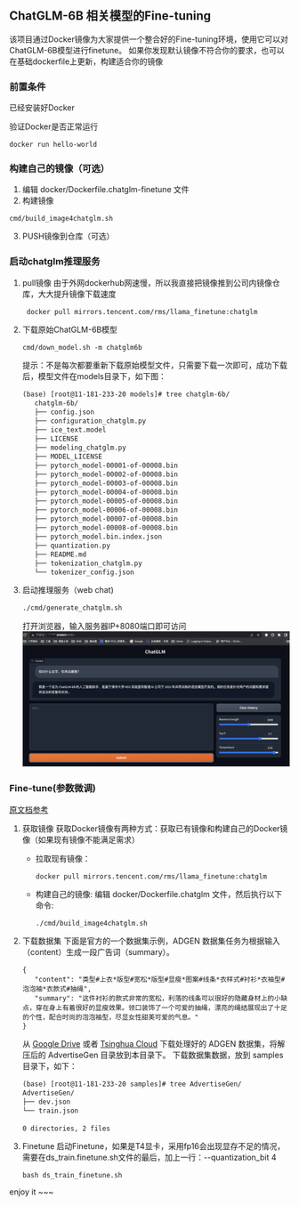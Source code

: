 ## ChatGLM-6B 相关模型的Fine-tuning

该项目通过Docker镜像为大家提供一个整合好的Fine-tuning环境，使用它可以对ChatGLM-6B模型进行finetune。
如果你发现默认镜像不符合你的要求，也可以在基础dockerfile上更新，构建适合你的镜像


### 前置条件
已经安装好Docker

验证Docker是否正常运行

```shell
docker run hello-world
```

### 构建自己的镜像（可选）

1. 编辑 docker/Dockerfile.chatglm-finetune 文件
2. 构建镜像
```shell
cmd/build_image4chatglm.sh
```
3. PUSH镜像到仓库（可选）

### 启动chatglm推理服务

1. pull镜像
   由于外网dockerhub网速慢，所以我直接把镜像推到公司内镜像仓库，大大提升镜像下载速度
   ```shell
    docker pull mirrors.tencent.com/rms/llama_finetune:chatglm
   ```

2. 下载原始ChatGLM-6B模型
   
   ```shell
   cmd/down_model.sh -m chatglm6b
   ```
   提示：不是每次都要重新下载原始模型文件，只需要下载一次即可，成功下载后，模型文件在models目录下，如下图：
   ```
   (base) [root@11-181-233-20 models]# tree chatglm-6b/
      chatglm-6b/
      ├── config.json
      ├── configuration_chatglm.py
      ├── ice_text.model
      ├── LICENSE
      ├── modeling_chatglm.py
      ├── MODEL_LICENSE
      ├── pytorch_model-00001-of-00008.bin
      ├── pytorch_model-00002-of-00008.bin
      ├── pytorch_model-00003-of-00008.bin
      ├── pytorch_model-00004-of-00008.bin
      ├── pytorch_model-00005-of-00008.bin
      ├── pytorch_model-00006-of-00008.bin
      ├── pytorch_model-00007-of-00008.bin
      ├── pytorch_model-00008-of-00008.bin
      ├── pytorch_model.bin.index.json
      ├── quantization.py
      ├── README.md
      ├── tokenization_chatglm.py
      └── tokenizer_config.json
    ```
3. 启动推理服务（web chat)
   ```bash
   ./cmd/generate_chatglm.sh
   ```
   打开浏览器，输入服务器IP+8080端口即可访问
   ![推理web窗口](./assets/image-1.png)


### Fine-tune(参数微调)
   [原文档参考](https://github.com/THUDM/ChatGLM-6B/tree/main/ptuning)

1. 获取镜像
   获取Docker镜像有两种方式：获取已有镜像和构建自己的Docker镜像（如果现有镜像不能满足需求）
   - 拉取现有镜像：
      ```shell
      docker pull mirrors.tencent.com/rms/llama_finetune:chatglm
      ```
   - 构建自己的镜像:
      编辑 docker/Dockerfile.chatglm 文件，然后执行以下命令:
      ```shell
      ./cmd/build_image4chatglm.sh
      ```

2. 下载数据集
   下面是官方的一个数据集示例，ADGEN 数据集任务为根据输入（content）生成一段广告词（summary）。
   ```
   {
      "content": "类型#上衣*版型#宽松*版型#显瘦*图案#线条*衣样式#衬衫*衣袖型#泡泡袖*衣款式#抽绳",
      "summary": "这件衬衫的款式非常的宽松，利落的线条可以很好的隐藏身材上的小缺点，穿在身上有着很好的显瘦效果。领口装饰了一个可爱的抽绳，漂亮的绳结展现出了十足的个性，配合时尚的泡泡袖型，尽显女性甜美可爱的气息。"
   }
   ```
   从 [Google Drive](https://drive.google.com/file/d/13_vf0xRTQsyneRKdD1bZIr93vBGOczrk/view?usp=sharing) 或者 [Tsinghua Cloud](https://cloud.tsinghua.edu.cn/f/b3f119a008264b1cabd1/?dl=1) 下载处理好的 ADGEN 数据集，将解压后的 AdvertiseGen 目录放到本目录下。
   下载数据集数据，放到 samples目录下，如下：
   ```
   (base) [root@11-181-233-20 samples]# tree AdvertiseGen/
   AdvertiseGen/
   ├── dev.json
   └── train.json

   0 directories, 2 files
   ```

3. Finetune
   启动Finetune，如果是T4显卡，采用fp16会出现显存不足的情况，需要在ds_train.finetune.sh文件的最后，加上一行：--quantization_bit 4 
   ```shell
   bash ds_train_finetune.sh
   ```

  enjoy it ~~~